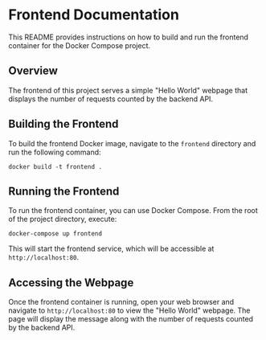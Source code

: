 # Frontend Documentation

This README provides instructions on how to build and run the frontend container for the Docker Compose project.

## Overview

The frontend of this project serves a simple "Hello World" webpage that displays the number of requests counted by the backend API.

## Building the Frontend

To build the frontend Docker image, navigate to the `frontend` directory and run the following command:

```
docker build -t frontend .
```

## Running the Frontend

To run the frontend container, you can use Docker Compose. From the root of the project directory, execute:

```
docker-compose up frontend
```

This will start the frontend service, which will be accessible at `http://localhost:80`.

## Accessing the Webpage

Once the frontend container is running, open your web browser and navigate to `http://localhost:80` to view the "Hello World" webpage. The page will display the message along with the number of requests counted by the backend API.